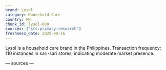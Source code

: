 ```yaml
---
brand: Lysol
category: Household Care
country: PH
chunk_id: lysol-000
sources: ['src:primary-research']
freshness_date: 2025-09-16
---
```


Lysol is a household care brand in the Philippines. Transaction frequency: 110 instances in sari-sari stores, indicating moderate market presence.

— sources —
